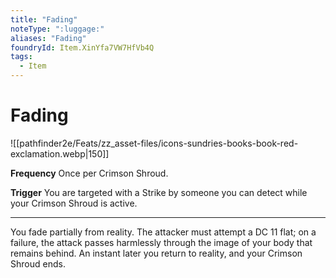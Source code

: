 ```yaml
---
title: "Fading"
noteType: ":luggage:"
aliases: "Fading"
foundryId: Item.XinYfa7VW7HfVb4Q
tags:
  - Item
---
```


# Fading
![[pathfinder2e/Feats/zz_asset-files/icons-sundries-books-book-red-exclamation.webp|150]]

**Frequency** Once per Crimson Shroud.

**Trigger** You are targeted with a Strike by someone you can detect while your Crimson Shroud is active.

* * *

You fade partially from reality. The attacker must attempt a DC 11 flat; on a failure, the attack passes harmlessly through the image of your body that remains behind. An instant later you return to reality, and your Crimson Shroud ends.
